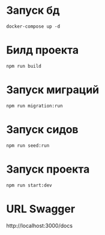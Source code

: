 # Запуск бд
```
docker-compose up -d
```

# Билд проекта
```
npm run build
```

# Запуск миграций
```
npm run migration:run
```

# Запуск сидов
```
npm run seed:run
```

# Запуск проекта
```
npm run start:dev
```
# URL Swagger
http://localhost:3000/docs
